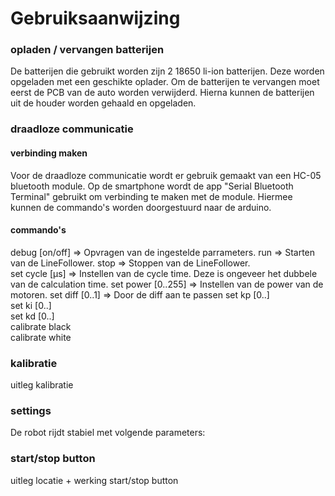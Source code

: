 # Gebruiksaanwijzing

### opladen / vervangen batterijen
De batterijen die gebruikt worden zijn 2 18650 li-ion batterijen. Deze worden opgeladen met een geschikte oplader. Om de batterijen te vervangen moet eerst de PCB van de auto worden verwijderd. Hierna kunnen de batterijen uit de houder worden gehaald en opgeladen. 

### draadloze communicatie
#### verbinding maken
Voor de draadloze communicatie wordt er gebruik gemaakt van een HC-05 bluetooth module. Op de smartphone wordt de app "Serial Bluetooth Terminal" gebruikt om verbinding te maken met de module. Hiermee kunnen de commando's worden doorgestuurd naar de arduino. 

#### commando's
debug [on/off] => Opvragen van de ingestelde parrameters. 
run  => Starten van de LineFollower. 
stop => Stoppen van de LineFollower.  
set cycle [µs]  => Instellen van de cycle time. Deze is ongeveer het dubbele van de calculation time.
set power [0..255]  => Instellen van de power van de motoren. 
set diff [0..1]  => Door de diff aan te passen
set kp [0..]  
set ki [0..]  
set kd [0..]  
calibrate black  
calibrate white  

### kalibratie
uitleg kalibratie  

### settings
De robot rijdt stabiel met volgende parameters:  

### start/stop button
uitleg locatie + werking start/stop button
